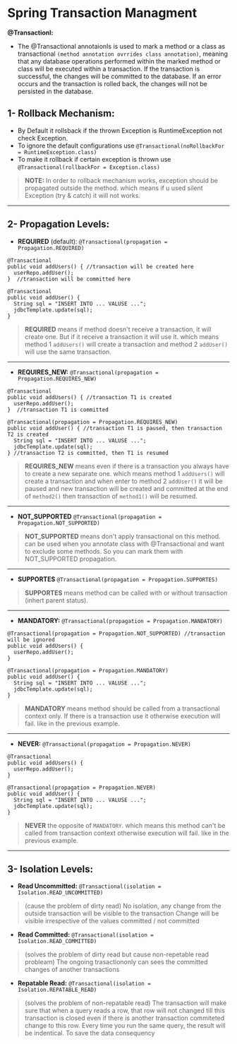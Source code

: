 # Spring Transaction Managment


**@Transactionl:** 
- The @Transactional annotaionIs is used to mark a method or a class as transactional ```(method annotation ovrrides class annotation)```, meaning that any database operations performed within the marked method or class will be executed within a transaction. If the transaction is successful, the changes will be committed to the database. If an error occurs and the transaction is rolled back, the changes will not be persisted in the database.

## 1- Rollback Mechanism:
- By Default it rollsback if the thrown Exception is RuntimeException not check Exception.
- To ignore the default configurations use ```@Transactional(noRollbackFor = RuntimeException.class)```
- To make it rollback if certain exception is thrown use ```@Transactional(rollbackFor = Exception.class)```
> **NOTE:** In order to rollback mechanism works, exception should be propagated outside the method. which means if u used silent Exception (try & catch) it will not works.

___

## 2- Propagation Levels:


- **REQUIRED** (default): ```@Transactional(propagation = Propagation.REQUIRED)```

```
@Transactional
public void addUsers() { //transaction will be created here
  userRepo.addUser();
}  //transaction will be committed here
```
```
@Transactional
public void addUser() {
  String sql = "INSERT INTO ... VALUSE ...";
  jdbcTemplate.update(sql);
}
```
> **REQUIRED** means if method doesn't receive a transaction, it will create one. But if it receive a transaction it will use it. which means method 1 ```addUsers()``` will create a transaction and method 2 ```addUser()``` will use the same transaction.

___

- **REQUIRES_NEW:** ```@Transactional(propagation = Propagation.REQUIRES_NEW)```

```
@Transactional
public void addUsers() { //transaction T1 is created
  userRepo.addUser();
}  //transaction T1 is committed
```
```
@Transactional(propagation = Propagation.REQUIRES_NEW)
public void addUser() { //transaction T1 is paused, then transaction T2 is created
  String sql = "INSERT INTO ... VALUSE ...";
  jdbcTemplate.update(sql);
} //transaction T2 is committed, then T1 is resumed
```
> **REQUIRES_NEW** means even if there is a transaction you always have to create a new separate one. which means method 1 ```addUsers()``` will create a transaction and when enter to method 2 ```addUser()``` it will be paused and new transaction will be created and committed at the end of ```method2()``` then transaction of ```method1()``` will be resumed.

___

- **NOT_SUPPORTED** ```@Transactional(propagation = Propagation.NOT_SUPPORTED)```
> **NOT_SUPPORTED** means don't apply transactional on this method. can be used when you annotate class with @Transactional and want to        exclude some methods. So you can mark them with NOT_SUPPORTED propagation.

___
   
- **SUPPORTES** ```@Transactional(propagation = Propagation.SUPPORTES)```
>**SUPPORTES** means method can be called with or without transaction (inhert parent status).

___

- **MANDATORY:** ```@Transactional(propagation = Propagation.MANDATORY)```

```
@Transactional(propagation = Propagation.NOT_SUPPORTED) //transaction will be ignored
public void addUsers() {
  userRepo.addUser();
}
```
```
@Transactional(propagation = Propagation.MANDATORY)
public void addUser() {
  String sql = "INSERT INTO ... VALUSE ...";
  jdbcTemplate.update(sql);
} 
```
> **MANDATORY** means method should be called from a transactional context only. If there is a transaction use it otherwise execution will fail. like in the previous example.

___

- **NEVER:** ```@Transactional(propagation = Propagation.NEVER)```

```
@Transactional
public void addUsers() {
  userRepo.addUser();
}
```
```
@Transactional(propagation = Propagation.NEVER)
public void addUser() {
  String sql = "INSERT INTO ... VALUSE ...";
  jdbcTemplate.update(sql);
}
```
> **NEVER** the opposite of ```MANDATORY```. which means this method can't be called from transaction context otherwise execution will fail. like in the previous example.

___

## 3- Isolation Levels:


- **Read Uncommitted:** ```@Transactional(isolation = Isolation.READ_UNCOMMITTED)```
> (cause the problem of dirty read)
No isolation, any change from the outside transaction will be visible to the transaction Change will be visible irrespective of the values committed / not committed
 
- **Read Committed:** ```@Transactional(isolation = Isolation.READ_COMMITTED)```
> (solves the problem of dirty read but cause non-repetable read probleam)
The ongoing trasactiononly can sees the committed changes of another transactions

- **Repatable Read:** ```@Transactional(isolation = Isolation.REPATABLE_READ)```
> (solves the problem of non-repatable read)
The transaction will make sure that when a query reads a row, that row will not changed till this transaction is closed even if there is another transaction commiteted change to this row. Every time you run the same query, the result will be indentical. To save the data consequency
